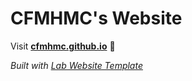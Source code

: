 
# CFMHMC's Website

Visit **[cfmhmc.github.io](https://cfmhmc.github.io)** 🚀

_Built with [Lab Website Template](https://greene-lab.gitbook.io/lab-website-template-docs)_

